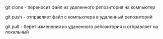 git clone - переносит файл из удаленного репозитория на компьютер

git push - отправляет файл с компьютера в удаленный репозиторий

git pull - берет изменения из уданенного репозитория и отправляет на локальный